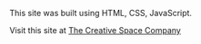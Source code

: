 This site was built using HTML, CSS, JavaScript.

Visit this site at
<a href="https://www.creativespaceco.biz/" target="_blank">The Creative Space Company</a>
